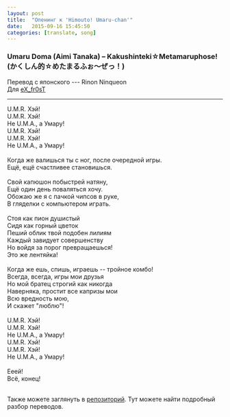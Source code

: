 ```yaml
---
layout: post
title:  "Опенинг к 'Himouto! Umaru-chan'"
date:   2015-09-16 15:45:50
categories: [translate, song]
---
```

<div class="modal fade" id="myModal" tabindex="-1" role="dialog" aria-labelledby="myModalLabel" aria-hidden="true">
      <div class="modal-dialog">
        <div class="modal-content">
		<center>
          <div class="modal-body">               
          </div>
		</center>
        </div><!-- /.modal-content -->
      </div><!-- /.modal-dialog -->
    </div><!-- /.modal -->

<div class="thumbnails">
</div>

### Umaru Doma (Aimi Tanaka) &ndash; Kakushinteki☆Metamaruphose! (かくしん的☆めたまるふぉ～ぜっ！)

Перевод с японского --- Rinon Ninqueon<br>
Для <a href="http://vk.com/fr0st_subs">eX_fr0sT</a><br>
<hr>
U.M.R. Хэй!<br>
U.M.R. Хэй!<br>
Не U.M.A., а Умару!<br>
U.M.R. Хэй!<br>
U.M.R. Хэй!<br>
Не U.M.A., а Умару!<br>
<br>
Когда же валишься ты с ног, после очередной игры.<br>
Ещё, ещё cчастливее становишься.<br>
<br>
Свой капюшон побыстрей натяну,<br>
Ещё один день поваляться хочу.<br>
Обожаю же я с пачкой чипсов в руке,<br>
В гляделки с компьютером играть.<br>
<br>
Стоя как пион душистый<br>
Сидя как горный цветок<br>
Пеший облик твой подобен лилиям<br>
Каждый завидует совершенству<br>
Но войдя за порог превращаешься!<br>
Это же лентяйка!<br>
<br>
Когда же ешь, спишь, играешь -- тройное комбо!<br>
Всегда, всегда, игры мои друзья<br>
Но мой братец строгий как никогда<br>
Наверняка, простит все капризы мои<br>
Всю вредность мою,<br>
И скажет "люблю"!<br>
<br>
U.M.R. Хэй!<br>
U.M.R. Хэй!<br>
Не U.M.A., а Умару!<br>
U.M.R. Хэй!<br>
U.M.R. Хэй!<br>
Не U.M.A., а Умару!<br>
<br>
Ееей!<br>
Всё, конец!<br>
<br><p>Также можете заглянуть в <a href="https://github.com/RinonNinqueon/source/tree/master/translate">репозиторий</a>. Тут можете найти подробный разбор переводов.</p>
<br><br><br><br><br>